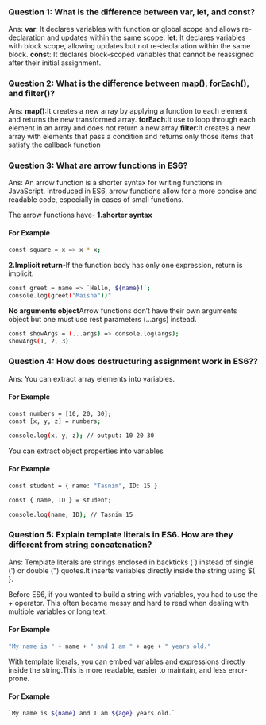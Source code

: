 ### Question 1:  What is the difference between var, let, and const?
Ans:
**var**: It declares variables with function or global scope and allows re-declaration and updates within the same scope.
**let**: It declares variables with block scope, allowing updates but not re-declaration within the same block.
**const**: It declares block-scoped variables that cannot be reassigned after their initial assignment.

### Question 2: What is the difference between map(), forEach(), and filter()?
Ans: 
**map()**:It creates a new array by applying a function to each element and returns the new transformed array.
**forEach**:It use to loop through each element in an array and does not return a new array
**filter**:It creates a new array with elements that pass a condition and returns only those items that satisfy the callback function
### Question 3: What are arrow functions in ES6?
Ans:
An arrow function is a shorter syntax for writing functions in JavaScript. Introduced in ES6, arrow functions allow for a more concise and readable code, especially in cases of small functions.

The arrow functions have-
**1.shorter syntax**
#### For Example ####
```bash
const square = x => x * x; 
```
**2.Implicit return**-If the function body has only one expression, return is implicit.
```bash
const greet = name => `Hello, ${name}!`;
console.log(greet("Maisha"))"
```
**No arguments object**Arrow functions don’t have their own arguments object but one must use rest parameters (...args) instead.
```bash
const showArgs = (...args) => console.log(args);
showArgs(1, 2, 3)
```


### Question 4:  How does destructuring assignment work in ES6??
Ans: You can extract array elements into variables.

#### For Example ####
```bash
const numbers = [10, 20, 30];
const [x, y, z] = numbers;

console.log(x, y, z); // output: 10 20 30

```
You can extract object properties into variables

#### For Example ####
```bash
const student = { name: "Tasnim", ID: 15 }

const { name, ID } = student;

console.log(name, ID); // Tasnim 15

```


### Question 5: Explain template literals in ES6. How are they different from string concatenation?

Ans: Template literals are strings enclosed in backticks (`) instead of single (') or double (") quotes.It inserts variables directly inside the string using ${ }.

Before ES6, if you wanted to build a string with variables, you had to use the + operator. This often became messy and hard to read when dealing with multiple variables or long text.

#### For Example ####
```bash
"My name is " + name + " and I am " + age + " years old."

```

With template literals, you can embed variables and expressions directly inside the string.This is more readable, easier to maintain, and less error-prone.

#### For Example ####
```bash
`My name is ${name} and I am ${age} years old.`

```
